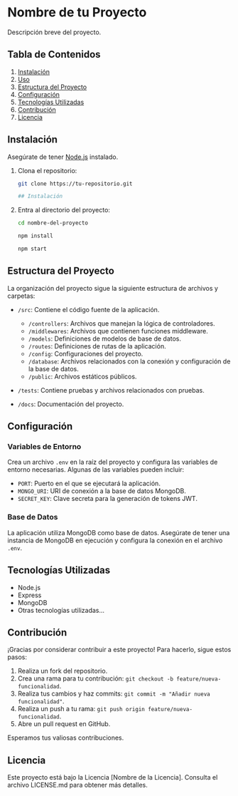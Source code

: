# Nombre de tu Proyecto

Descripción breve del proyecto.

## Tabla de Contenidos

1. [Instalación](#instalación)
2. [Uso](#uso)
3. [Estructura del Proyecto](#estructura-del-proyecto)
4. [Configuración](#configuración)
5. [Tecnologías Utilizadas](#tecnologías-utilizadas)
6. [Contribución](#contribución)
7. [Licencia](#licencia)

## Instalación

Asegúrate de tener [Node.js](https://nodejs.org/) instalado.

1. Clona el repositorio:

   ```bash
   git clone https://tu-repositorio.git

   ## Instalación

1. Entra al directorio del proyecto:

   ```bash
   cd nombre-del-proyecto

   npm install

   npm start

## Estructura del Proyecto

La organización del proyecto sigue la siguiente estructura de archivos y carpetas:

- `/src`: Contiene el código fuente de la aplicación.
  - `/controllers`: Archivos que manejan la lógica de controladores.
  - `/middlewares`: Archivos que contienen funciones middleware.
  - `/models`: Definiciones de modelos de base de datos.
  - `/routes`: Definiciones de rutas de la aplicación.
  - `/config`: Configuraciones del proyecto.
  - `/database`: Archivos relacionados con la conexión y configuración de la base de datos.
  - `/public`: Archivos estáticos públicos.

- `/tests`: Contiene pruebas y archivos relacionados con pruebas.

- `/docs`: Documentación del proyecto.

## Configuración

### Variables de Entorno

Crea un archivo `.env` en la raíz del proyecto y configura las variables de entorno necesarias. Algunas de las variables pueden incluir:

- `PORT`: Puerto en el que se ejecutará la aplicación.
- `MONGO_URI`: URI de conexión a la base de datos MongoDB.
- `SECRET_KEY`: Clave secreta para la generación de tokens JWT.

### Base de Datos

La aplicación utiliza MongoDB como base de datos. Asegúrate de tener una instancia de MongoDB en ejecución y configura la conexión en el archivo `.env`.

## Tecnologías Utilizadas

- Node.js
- Express
- MongoDB
- Otras tecnologías utilizadas...

## Contribución

¡Gracias por considerar contribuir a este proyecto! Para hacerlo, sigue estos pasos:

1. Realiza un fork del repositorio.
2. Crea una rama para tu contribución: `git checkout -b feature/nueva-funcionalidad`.
3. Realiza tus cambios y haz commits: `git commit -m "Añadir nueva funcionalidad"`.
4. Realiza un push a tu rama: `git push origin feature/nueva-funcionalidad`.
5. Abre un pull request en GitHub.

Esperamos tus valiosas contribuciones.

## Licencia

Este proyecto está bajo la Licencia [Nombre de la Licencia]. Consulta el archivo LICENSE.md para obtener más detalles.

